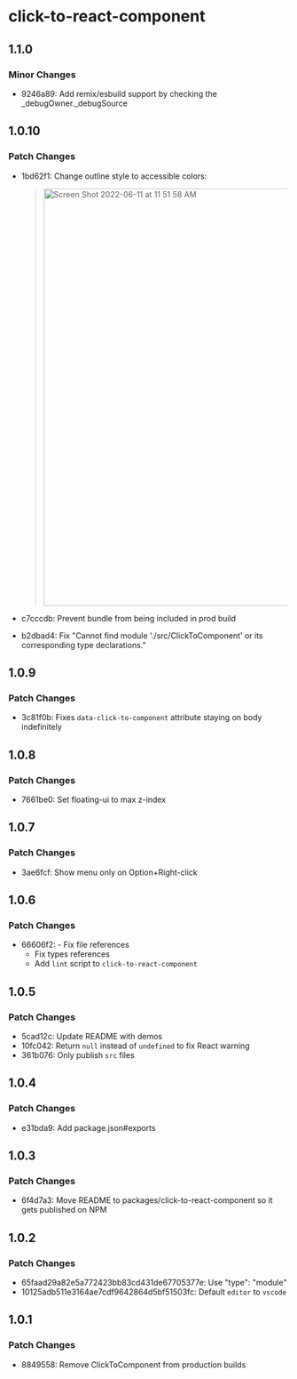 # click-to-react-component

## 1.1.0

### Minor Changes

- 9246a89: Add remix/esbuild support by checking the \_debugOwner.\_debugSource

## 1.0.10

### Patch Changes

- 1bd62f1: Change outline style to accessible colors:

  > <img width="751" alt="Screen Shot 2022-06-11 at 11 51 58 AM" src="https://user-images.githubusercontent.com/15182/173197193-dd831818-1fc9-403f-8f0b-9b5bae55f8db.png">

- c7cccdb: Prevent bundle from being included in prod build
- b2dbad4: Fix "Cannot find module './src/ClickToComponent' or its corresponding type declarations."

## 1.0.9

### Patch Changes

- 3c81f0b: Fixes `data-click-to-component` attribute staying on body indefinitely

## 1.0.8

### Patch Changes

- 7661be0: Set floating-ui to max z-index

## 1.0.7

### Patch Changes

- 3ae6fcf: Show menu only on Option+Right-click

## 1.0.6

### Patch Changes

- 66606f2: - Fix file references
  - Fix types references
  - Add `lint` script to `click-to-react-component`

## 1.0.5

### Patch Changes

- 5cad12c: Update README with demos
- 10fc042: Return `null` instead of `undefined` to fix React warning
- 361b076: Only publish `src` files

## 1.0.4

### Patch Changes

- e31bda9: Add package.json#exports

## 1.0.3

### Patch Changes

- 6f4d7a3: Move README to packages/click-to-react-component so it gets published on NPM

## 1.0.2

### Patch Changes

- 65faad29a82e5a772423bb83cd431de67705377e: Use "type": "module"
- 10125adb511e3164ae7cdf9642864d5bf51503fc: Default `editor` to `vscode`

## 1.0.1

### Patch Changes

- 8849558: Remove ClickToComponent from production builds
